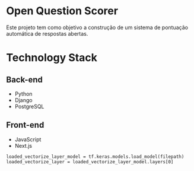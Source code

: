# Open Question Scorer
Este projeto tem como objetivo a construção de um sistema de pontuação automática de respostas abertas.

# Technology Stack
## Back-end
- Python
- Django
- PostgreSQL
## Front-end
- JavaScript
- Next.js


```
loaded_vectorize_layer_model = tf.keras.models.load_model(filepath)
loaded_vectorize_layer = loaded_vectorize_layer_model.layers[0]
```

